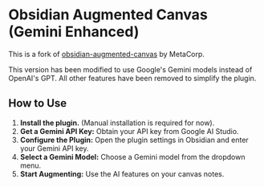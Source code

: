 # Obsidian Augmented Canvas (Gemini Enhanced)

This is a fork of [obsidian-augmented-canvas](https://github.com/MetaCorp/obsidian-augmented-canvas) by MetaCorp.

This version has been modified to use Google's Gemini models instead of OpenAI's GPT. All other features have been removed to simplify the plugin.

## How to Use

1.  **Install the plugin.** (Manual installation is required for now).
2.  **Get a Gemini API Key:** Obtain your API key from Google AI Studio.
3.  **Configure the Plugin:** Open the plugin settings in Obsidian and enter your Gemini API key.
4.  **Select a Gemini Model:** Choose a Gemini model from the dropdown menu.
5.  **Start Augmenting:** Use the AI features on your canvas notes.
